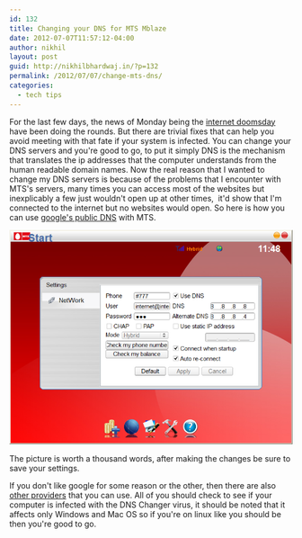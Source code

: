 ```yaml
---
id: 132
title: Changing your DNS for MTS Mblaze
date: 2012-07-07T11:57:12-04:00
author: nikhil
layout: post
guid: http://nikhilbhardwaj.in/?p=132
permalink: /2012/07/07/change-mts-dns/
categories:
  - tech tips
---
```

For the last few days, the news of Monday being the <a title="Internet Doomsday" href="http://www.telegraph.co.uk/technology/internet/9377896/Internet-doomsday-due-on-Monday-claims-FBI.html" target="_blank">internet doomsday</a> have been doing the rounds. But there are trivial fixes that can help you avoid meeting with that fate if your system is infected. You can change your DNS servers and you're good to go, to put it simply DNS is the mechanism that translates the ip addresses that the computer understands from the human readable domain names.
Now the real reason that I wanted to change my DNS servers is because of the problems that I encounter with MTS's servers, many times you can access most of the websites but inexplicably a few just wouldn't open up at other times,  it'd show that I'm connected to the internet but no websites would open. So here is how you can use <a title="Google DNS" href="https://developers.google.com/speed/public-dns/" target="_blank">google's public DNS</a> with MTS.

  ![](/assets/uploads/2012/07/MBlaze-Application_2012-07-07_11-48-49.png)

The picture is worth a thousand words, after making the changes be sure to save your settings.

If you don't like google for some reason or the other, then there are also <a title="Other DNS Providers" href="http://www.cyberciti.biz/faq/free-dns-server/" target="_blank">other providers</a> that you can use. All of you should check to see if your computer is infected with the DNS Changer virus, it should be noted that it affects only Windows and Mac OS so if you're on linux like you should be then you're good to go.
